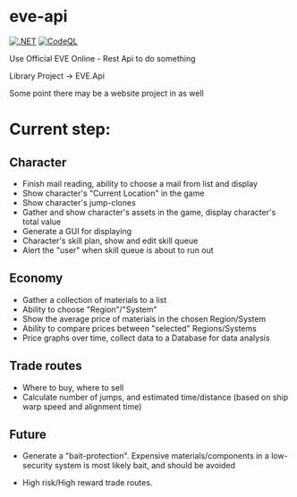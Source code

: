 # eve-api

[![.NET](https://github.com/KimBrusevold/eve-api/actions/workflows/dotnet_build_and_test.yml/badge.svg?branch=main)](https://github.com/KimBrusevold/eve-api/actions/workflows/dotnet_build_and_test.yml)
[![CodeQL](https://github.com/KimBrusevold/eve-api/actions/workflows/codeql-analysis.yml/badge.svg)](https://github.com/KimBrusevold/eve-api/actions/workflows/codeql-analysis.yml)

Use Official EVE Online - Rest Api to do something

Library Project -> EVE.Api

Some point there may be a website project in as well

# Current step:

## Character

 * Finish mail reading, ability to choose a mail from list and display
 * Show character's "Current Location" in the game
 * Show character's jump-clones
 * Gather and show character's assets in the game, display character's total value
 * Generate a GUI for displaying
 * Character's skill plan, show and edit skill queue
 * Alert the "user" when skill queue is about to run out

## Economy

 * Gather a collection of materials to a list
 * Ability to choose "Region"/"System"
 * Show the average price of materials in the chosen Region/System
 * Ability to compare prices between "selected" Regions/Systems
 * Price graphs over time, collect data to a Database for data analysis

## Trade routes

 * Where to buy, where to sell
 * Calculate number of jumps, and estimated time/distance (based on ship warp speed and alignment time)

## Future

* Generate a "bait-protection". Expensive materials/components in a low-security system is most likely bait, and should be avoided

 * High risk/High reward trade routes.
